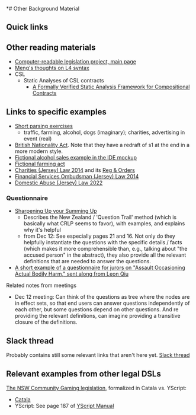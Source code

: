 \*# Other Background Material

## Quick links

## Other reading materials

- [Computer-readable legislation project, main page](https://osf.io/yzf6x/)
- [Meng's thoughts on L4 syntax](https://docs.google.com/spreadsheets/d/1RW5wLksZY7BBpjkbYzHDAjAgan994nnTdZiqhTFxoJw/edit?gid=1732775477#gid=1732775477)
- CSL
  - Static Analyses of CSL contracts
    - [A Formally Verified Static Analysis Framework for Compositional Contracts](https://core.ac.uk/download/pdf/322819293.pdf)

## Links to specific examples

- [Short parsing exercises](https://osf.io/rjduz)
  - traffic, farming, alcohol, dogs (imaginary); charities, advertising in event (real)
- [British Nationality Act](https://osf.io/mt78r). Note that they have a redraft of s1 at the end in a more modern style.
- [Fictional alcohol sales example in the IDE mockup](https://crlp-jerseyldo.github.io/ilde-mockup/)
- [Fictional farming act](https://osf.io/bcnje)
- [Charities (Jersey) Law 2014](https://www.jerseylaw.je/laws/current/l_41_2014) and its [Reg & Orders](https://www.jerseylaw.je/laws/current/search?q=charities&size=n_50_n)
- [Financial Services Ombudsman (Jersey) Law 2014](https://www.jerseylaw.je/laws/current/l_14_2014)
- [Domestic Abuse (Jersey) Law 2022](https://www.jerseylaw.je/laws/current/l_27_2022)

### Questionnaire

- [Sharpening Up your Summing Up](https://supremecourt.nsw.gov.au/documents/Publications/Speeches/2016-Speeches/RAHulme_20160329_QTrails.pdf)
  - Describes the New Zealand / 'Question Trail' method (which is basically what CRLP seems to favor), with examples, and explains why it's helpful
  - from Dec 12: See especially pages 21 and 16. Not only do they helpfully instantiate the questions with the specific details / facts (which makes it more comprehensible than, e.g., talking about "the accused person" in the abstract), they also provide all the relevant definitions that are needed to answer the questions.
- [A short example of a questionnaire for jurors on "Assault Occasioning Actual Bodily Harm," sent along from Leon Qiu](https://slack-files.com/T012Q6P08BY-F0858EU6J8Y-9fb05d409e)

Related notes from meetings

- Dec 12 meeting: Can think of the questions as tree where the nodes are in effect sets, so that end users can answer questions independently of each other, but some questions depend on other questions. And re providing the relevant definitions, can imagine providing a transitive closure of the definitions.

## Slack thread

Probably contains still some relevant links that aren't here yet. [Slack thread](https://smucclaw.slack.com/archives/C029JEMBKJB/p1726120969098429)

## Relevant examples from other legal DSLs

[The NSW Community Gaming legislation](https://legislation.nsw.gov.au/view/whole/html/inforce/current/sl-2020-0304), formalized in Catala vs. YScript:

- [Catala](https://github.com/CatalaLang/catala-examples/tree/master/NSW_community_gaming)
- YScript: See page 187 of [YScript Manual](https://austlii.community/foswiki/pub/DataLex/WebHome/ys-manual.pdf)
